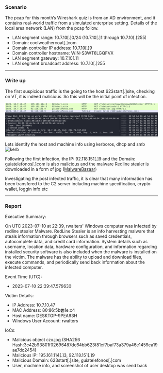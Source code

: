 ### Scenario

The pcap for this month’s Wireshark quiz is from an AD environment, 
and it contains real-world traffic from a simulated enterprise setting. 
Details of the local area network (LAN) from the pcap follow.

- LAN segment range: 10.7.10[.]0/24 (10.7.10[.]1 through 10.7.10[.]255)
- Domain: coolweathercoat[.]com
- Domain controller IP address: 10.7.10[.]9
- Domain controller hostname: WIN-S3WT6LGQFVX
- LAN segment gateway: 10.7.10[.]1
- LAN segment broadcast address: 10.7.10[.]255

---
### Write up

The first suspicious traffic is the going to the host 623start[.]site, checking on VT, it is indeed malicious. So this will be the initial point of infection.

![overview](images/07_overview.jpg)

Lets identify the host and machine info using kerboros, dhcp and smb
![kerb](image/07_kerberos.jpg)

Following the first infection, the IP: 92.118.151[.]9 and the Domain: guiatelefonos[.]com is also malicious and the malware Redline stealer is downloaded in a form of jpg 
([MalwareBazaar](https://bazaar.abuse.ch/sample/3c42b93801f02696487de64bb623f81cf7baf73a379a46e1459ca19ae7dc2454/))

Investigating the post infected traffic, it is clear that many information has been transfered to the C2 server including machine specification, crypto wallet, loggin info etc



---
### Report
Executive Summary:

On UTC 2023-07-10 at 22:39, rwalters' Windows computer was infected by redline stealer Malware. RedLine Stealer is an info harvesting malware that
steals information through browsers such as saved credentials, autocomplete data, and credit card information. System details such as username, location data,
hardware configuration, and information regarding installed security software is also included when the malware is installed on the victim. The malware has the
ability to upload and download files, execute commands, and periodically send back information about the infected computer.

Event Time (UTC):
 - 2023-07-10 22:39:47.579630	

Victim Details:
 - IP Address: 10.7.10.47
 - MAC Address: 80:86:5b:ab:1e:c4
 - Host name: DESKTOP-9PEA63H
 - Windows User Account: rwalters

IoCs:
 - Malicious object czx.jpg (SHA256 Hash:3c42b93801f02696487de64bb623f81cf7baf73a379a46e1459ca19ae7dc2454)
 - Malicious IP: 195.161.114[.]3, 92.118.151[.]9
 - Malicious Domain: 623start[.]site, guiatelefonos[.]com
 - User, machine info, and screenshot of user desktop was send back 
